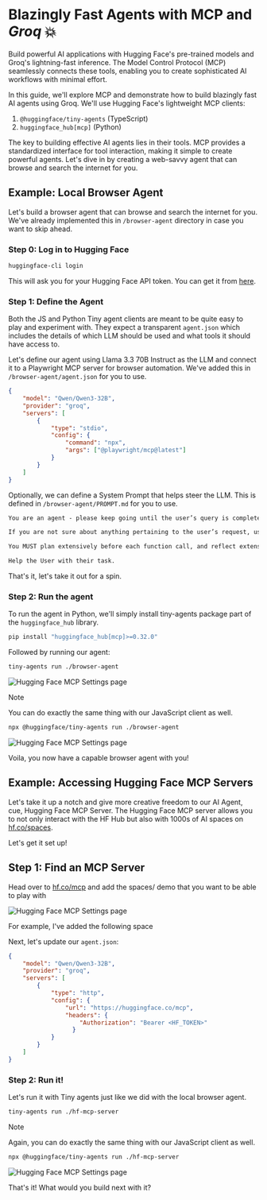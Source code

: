# Blazingly Fast Agents with MCP and *Groq* 💥

Build powerful AI applications with Hugging Face's pre-trained models and Groq's lightning-fast inference. The Model Control Protocol (MCP) seamlessly connects these tools, enabling you to create sophisticated AI workflows with minimal effort.

In this guide, we'll explore MCP and demonstrate how to build blazingly fast AI agents using Groq. We'll use Hugging Face's lightweight MCP clients:

1. `@huggingface/tiny-agents` (TypeScript)
2. `huggingface_hub[mcp]` (Python)

The key to building effective AI agents lies in their tools. MCP provides a standardized interface for tool interaction, making it simple to create powerful agents. Let's dive in by creating a web-savvy agent that can browse and search the internet for you.

## **Example**: Local Browser Agent

Let's build a browser agent that can browse and search the internet for you. We've already implemented this in `/browser-agent` directory in case you want to skip ahead.

### Step 0: Log in to Hugging Face

```bash
huggingface-cli login
```

This will ask you for your Hugging Face API token. You can get it from [here](https://huggingface.co/settings/tokens).

### Step 1: Define the Agent

Both the JS and Python Tiny agent clients are meant to be quite easy to play and experiment with. They expect a transparent `agent.json` which includes the details of which LLM should be used and what tools it should have access to.

Let's define our agent using Llama 3.3 70B Instruct as the LLM and connect it to a Playwright MCP server for browser automation. We've added this in `/browser-agent/agent.json` for you to use.

```json
{
	"model": "Qwen/Qwen3-32B",
	"provider": "groq",
	"servers": [
		{
			"type": "stdio",
			"config": {
				"command": "npx",
				"args": ["@playwright/mcp@latest"]
			}
		}
	]
}
```

Optionally, we can define a System Prompt that helps steer the LLM. This is defined in `/browser-agent/PROMPT.md` for you to use.

```markdown
You are an agent - please keep going until the user’s query is completely resolved, before ending your turn and yielding back to the user. Only terminate your turn when you are sure that the problem is solved, or if you need more info from the user to solve the problem.

If you are not sure about anything pertaining to the user’s request, use your tools to read files and gather the relevant information: do NOT guess or make up an answer.

You MUST plan extensively before each function call, and reflect extensively on the outcomes of the previous function calls. DO NOT do this entire process by making function calls only, as this can impair your ability to solve the problem and think insightfully.

Help the User with their task.
```

That's it, let's take it out for a spin.

### Step 2: Run the agent

To run the agent in Python, we'll simply install tiny-agents package part of the `huggingface_hub` library.

```bash
pip install "huggingface_hub[mcp]>=0.32.0"
```

Followed by running our agent:

```bash
tiny-agents run ./browser-agent
```

![Hugging Face MCP Settings page](assets/init-browser.png)


> [!NOTE]
> You can do exactly the same thing with our JavaScript client as well.
>
> ```bash
> npx @huggingface/tiny-agents run ./browser-agent
> ```

![Hugging Face MCP Settings page](assets/output-browser-agent.png)

Voila, you now have a capable browser agent with you!

## **Example**: Accessing Hugging Face MCP Servers

Let's take it up a notch and give more creative freedom to our AI Agent, cue, Hugging Face MCP Server. The Hugging Face MCP server allows you to not only interact with the HF Hub but also with 1000s of AI spaces on [hf.co/spaces](https://hf.co/spaces). 

Let's get it set up!

## Step 1: Find an MCP Server

Head over to [hf.co/mcp](https://hf.co/mcp) and add the spaces/ demo that you want to be able to play with

![Hugging Face MCP Settings page](assets/hf-mcp.png)

For example, I've added the following space 

Next, let's update our `agent.json`:

```json
{
	"model": "Qwen/Qwen3-32B",
	"provider": "groq",
	"servers": [
		{
			"type": "http",
			"config": {
				"url": "https://huggingface.co/mcp",
                "headers": {
                    "Authorization": "Bearer <HF_TOKEN>"
                  }
			}
		}
	]
}
```

### Step 2: Run it!

Let's run it with Tiny agents just like we did with the local browser agent.

```bash
tiny-agents run ./hf-mcp-server
```

> [!NOTE]
> Again, you can do exactly the same thing with our JavaScript client as well.
> 
> ```bash
> npx @huggingface/tiny-agents run ./hf-mcp-server
> ```

![Hugging Face MCP Settings page](assets/output-hf-server.png)

That's it! What would you build next with it?